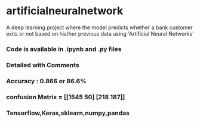 # artificialneuralnetwork
A deep learning project where the model predicts whether a bank customer exits or not based on his/her previous data using 'Artificial Neural Networks'

### Code is available in  .ipynb and .py files

### Detailed with Comments

### Accuracy : 0.866 or 86.6%

### confusion Matrix = [[1545 50] [218 187]]

### Tensorflow,Keras,sklearn,numpy,pandas
